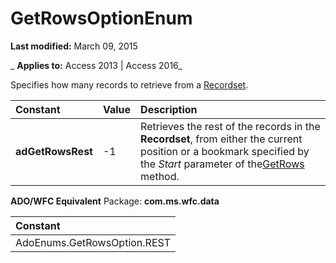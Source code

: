 
# GetRowsOptionEnum

 **Last modified:** March 09, 2015

 _ **Applies to:** Access 2013 | Access 2016_



Specifies how many records to retrieve from a [Recordset](0f963bf8-f066-dc8a-b754-f427de712df1.md).


|**Constant**|**Value**|**Description**|
|:-----|:-----|:-----|
|**adGetRowsRest**|-1|Retrieves the rest of the records in the  **Recordset**, from either the current position or a bookmark specified by the _Start_ parameter of the[GetRows](570e6f1c-c17a-7d9a-c172-387894a3a1f1.md) method.|
 **ADO/WFC Equivalent**
Package:  **com.ms.wfc.data**


|**Constant**|
|:-----|
|AdoEnums.GetRowsOption.REST|
